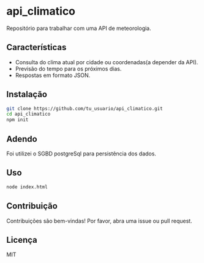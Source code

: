 # api_climatico

Repositório para trabalhar com uma API de meteorologia.

## Características

- Consulta do clima atual por cidade ou coordenadas(a depender da API).
- Previsão do tempo para os próximos dias.
- Respostas em formato JSON.

## Instalação

```bash
git clone https://github.com/tu_usuario/api_climatico.git
cd api_climatico
npm init
```

## Adendo
Foi utilizei o SGBD postgreSql para persistência dos dados.

## Uso

```bash
node index.html
```


## Contribuição

Contribuições são bem-vindas! Por favor, abra uma issue ou pull request.

## Licença

MIT